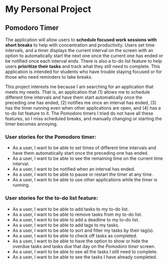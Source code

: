 # My Personal Project

## Pomodoro Timer

The application will allow users to **schedule focused work sessions with short breaks** to help with concentration and
productivity. Users set time intervals, and a timer displays the current interval on the screen with an option to
automatically start the next one once the current one has ended or be notified once each interval ends. There is
also a to-do list feature to help users **prioritize their tasks** and track what they still need to complete. This
application is intended for students who have trouble staying focused or for those who need reminders to take breaks.

This project interests me because I am searching for an application that meets my needs. That is, an application that
(1) allows me to schedule different time intervals and have them start automatically once the preceding one has ended,
(2) notifies me once an interval has ended, (3) has the timer running even when other applications are open, and (4) has
a to-do list feature to it. The Pomodoro timers I tried do not have all these features, so I miss scheduled breaks, and
manually changing or starting the timer becomes annoying.


### User stories for the Pomodoro timer:

- As a user, I want to be able to set times of different time intervals and have them automatically start once the
preceding one has ended.
- As a user, I want to be able to see the remaining time on the current time interval.
- As a user, I want to be notified when an interval has ended.
- As a user, I want to be able to pause or restart the timer at any time.
- As a user, I want to be able to use other applications while the timer is running.


### User stories for the to-do list feature:

- As a user, I want to be able to add tasks to my to-do list.
- As a user, I want to be able to remove tasks from my to-do list.
- As a user, I want to be able to add a deadline to my to-do list.
- As a user, I want to be able to add tags to my tasks.
- As a user, I want to be able to sort and filter my tasks by their tag(s).
- As a user, I want to be able to check off tasks as completed.
- As a user, I want to be able to have the option to show or hide the overdue tasks and tasks due that day on the
*Pomodoro timer* screen.
- As a user, I want to be able to see all the tasks I still need to complete.
- As a user, I want to be able to see the tasks I have already completed.